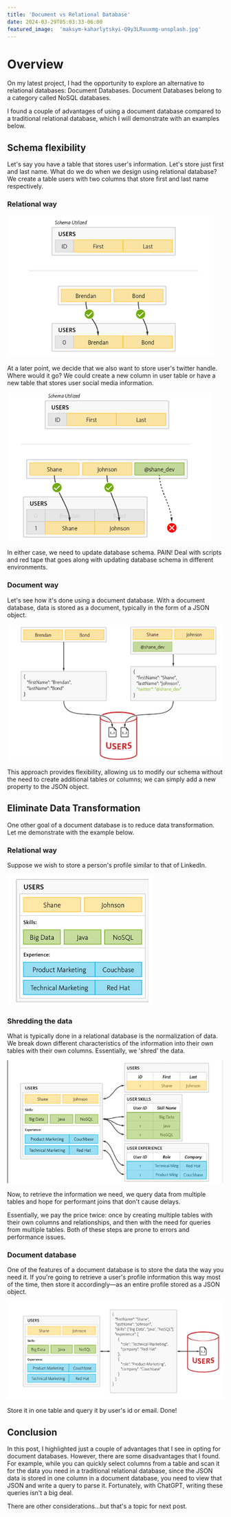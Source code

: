 ```yaml
---
title: 'Document vs Relational Database'
date: 2024-03-29T05:03:33-06:00
featured_image:  'maksym-kaharlytskyi-Q9y3LRuuxmg-unsplash.jpg'
---
```


# Overview

On my latest project, I had the opportunity to explore an alternative to relational databases: Document Databases. Document Databases belong to a category called NoSQL databases.

I found a couple of advantages of using a document database compared to a traditional relational database, which I will demonstrate with an examples below.




## Schema flexibility


Let's say you have a table that stores user's information.  Let's store just first and last name. What do we do when we design using relational database? We create a table users with two columns that store first and last name respectively.



### Relational way

 ![relational-way](./initial-user-schema.png)


At a later point, we decide that we also want to store user's twitter handle. 
Where would it go?  We could create a new column in user table or have a new table 
that stores user social media information. 

![update user schema](update-user-schema.png)

In either case, we need to update database schema. 
PAIN! Deal with scripts and red tape that goes along with updating database schema in different environments.



### Document way

Let's see how it's done using a document database. With a document database, data is stored as a document, typically in the form of a JSON object. 


![](update-user-structure-using-json-document.png)
    
This approach provides flexibility, allowing us to modify our schema without the need to create additional tables or columns; we can simply add a new property to the JSON object.


## Eliminate Data Transformation

One other goal of a document database is to reduce data transformation. Let me demonstrate with the example below.


### Relational way

Suppose we wish to store a person's profile similar to that of LinkedIn.


![](user-profile.png)



### Shredding the data

What is typically done in a relational database is the normalization of data. We break down different characteristics of the information into their own tables with their own columns. Essentially, we 'shred' the data.

![](shred-user-profile-data.png)

Now, to retrieve the information we need, we query data from multiple tables and hope for performant joins that don't cause delays.

Essentially, we pay the price twice: once by creating multiple tables with their own columns and relationships, and then with the need for queries from multiple tables. Both of these steps are prone to errors and performance issues.


### Document database

One of the features of a document database is to store the data the way you need it. If you're going to retrieve a user's profile information this way most of the time, then store it accordingly—as an entire profile stored as a JSON object.

![](user-profile-as-json-document.png)

Store it in one table and query it by user's id or email. Done!

## Conclusion

In this post, I highlighted just a couple of advantages that I see in opting for document databases. However, there are some disadvantages that I found. For example, while you can quickly select columns from a table and scan it for the data you need in a traditional relational database, since the JSON data is stored in one column in a document database, you need to view that JSON and write a query to parse it. Fortunately, with ChatGPT, writing these queries isn't a big deal.

There are other considerations...but that's a topic for next post. 






